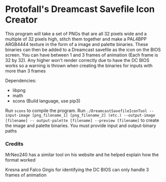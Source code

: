 # Protofall's Dreamcast Savefile Icon Creator

This program will take a set of PNGs that are all 32 pixels wide and a multiple of 32 pixels high, stitch them together and make a PAL4BPP ARGB4444 texture in the form of a image and palette binaries. These binaries can then be added to a Dreamcast savefile as the icon on the BIOS screen. You can have between 1 and 3 frames of animation (Each frame is 32 by 32). Any higher won't render correctly due to have the DC BIOS works so a warning is thrown when creating the binaries for inputs with more than 3 frames

Dependencies:

+ libpng
+ math
+ scons (Build language, use pip3)

Run `scons` to compile the program.
Run `./DreamcastSavefileIconTool --input-image [png_filename_1] [png_filename_2] (etc.) --output-image [filename] -- output-palette [filename] --preview [filename]` to create the image and palette binaries. You must provide input and output-binary paths

### Credits

MrNeo240 has a similar tool on his website and he helped explain how the format worked

Kresna and Falco Girgis for identifying the DC BIOS can only handle 3 frames of animation

